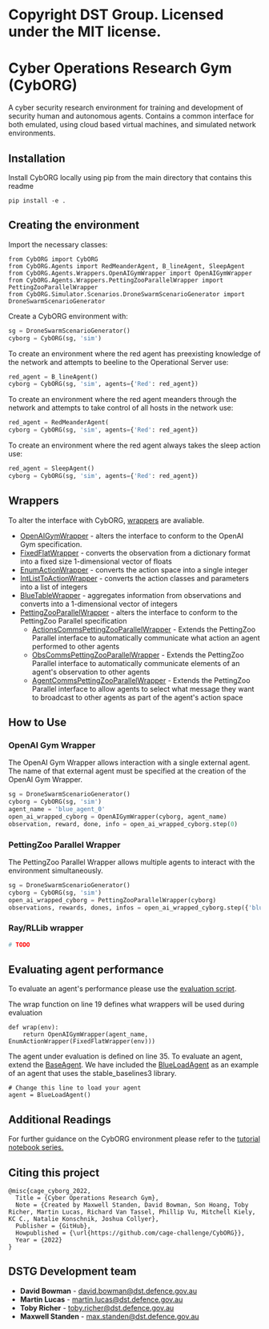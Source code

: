# Copyright DST Group. Licensed under the MIT license.

# Cyber Operations Research Gym (CybORG)

A cyber security research environment for training and development of security human and autonomous agents. Contains a common interface for both emulated, using cloud based virtual machines, and simulated network environments.

## Installation

Install CybORG locally using pip from the main directory that contains this readme

```
pip install -e .
```


## Creating the environment
Import the necessary classes:
```
from CybORG import CybORG
from CybORG.Agents import RedMeanderAgent, B_lineAgent, SleepAgent
from CybORG.Agents.Wrappers.OpenAIGymWrapper import OpenAIGymWrapper
from CybORG.Agents.Wrappers.PettingZooParallelWrapper import PettingZooParallelWrapper
from CybORG.Simulator.Scenarios.DroneSwarmScenarioGenerator import DroneSwarmScenarioGenerator
```

Create a CybORG environment with:
```python
sg = DroneSwarmScenarioGenerator()
cyborg = CybORG(sg, 'sim')
```

 


To create an environment where the red agent has preexisting knowledge of the network and attempts to beeline to the Operational Server use:

 

```python
red_agent = B_lineAgent()
cyborg = CybORG(sg, 'sim', agents={'Red': red_agent})
```
To create an environment where the red agent meanders through the network and attempts to take control of all hosts in the network use:

 

```python
red_agent = RedMeanderAgent(
cyborg = CybORG(sg, 'sim', agents={'Red': red_agent})
```
To create an environment where the red agent always takes the sleep action use:
```python
red_agent = SleepAgent()
cyborg = CybORG(sg, 'sim', agents={'Red': red_agent})
```

 

## Wrappers

 

To alter the interface with CybORG, [wrappers](../../PycharmProjects/CybORG/CybORG/Agents/Wrappers) are avaliable.

 

* [OpenAIGymWrapper](../../PycharmProjects/CybORG/CybORG/Agents/Wrappers/OpenAIGymWrapper.py) - alters the interface to conform to the OpenAI Gym specification.
* [FixedFlatWrapper](../../PycharmProjects/CybORG/CybORG/Agents/Wrappers/FixedFlatWrapper.py) - converts the observation from a dictionary format into a fixed size 1-dimensional vector of floats
* [EnumActionWrapper](../../PycharmProjects/CybORG/CybORG/Agents/Wrappers/EnumActionWrapper.py) - converts the action space into a single integer
* [IntListToActionWrapper](../../PycharmProjects/CybORG/CybORG/Agents/Wrappers/IntListToAction.py) - converts the action classes and parameters into a list of integers
* [BlueTableWrapper](../../PycharmProjects/CybORG/CybORG/Agents/Wrappers/BlueTableWrapper.py) - aggregates information from observations and converts into a 1-dimensional vector of integers
* [PettingZooParallelWrapper](../../PycharmProjects/CybORG/CybORG/Agents/Wrappers/PettingZooParallelWrapper.py) - alters the interface to conform to the PettingZoo Parallel specification
    * [ActionsCommsPettingZooParallelWrapper](../../PycharmProjects/CybORG/CybORG/Agents/Wrappers/CommsPettingZooParallelWrapper.py) - Extends the PettingZoo Parallel interface to automatically communicate what action an agent performed to other agents
    * [ObsCommsPettingZooParallelWrapper](../../PycharmProjects/CybORG/CybORG/Agents/Wrappers/CommsPettingZooParallelWrapper.py) - Extends the PettingZoo Parallel interface to automatically communicate elements of an agent's observation to other agents
    * [AgentCommsPettingZooParallelWrapper](../../PycharmProjects/CybORG/CybORG/Agents/Wrappers/CommsPettingZooParallelWrapper.py) - Extends the PettingZoo Parallel interface to allow agents to select what message they want to broadcast to other agents as part of the agent's action space

## How to Use

### OpenAI Gym Wrapper

The OpenAI Gym Wrapper allows interaction with a single external agent. The name of that external agent must be specified at the creation of the OpenAI Gym Wrapper.

```python
sg = DroneSwarmScenarioGenerator()
cyborg = CybORG(sg, 'sim')
agent_name = 'blue_agent_0'
open_ai_wrapped_cyborg = OpenAIGymWrapper(cyborg, agent_name)
observation, reward, done, info = open_ai_wrapped_cyborg.step(0)
```

### PettingZoo Parallel Wrapper

The PettingZoo Parallel Wrapper allows multiple agents to interact with the environment simultaneously.

```python
sg = DroneSwarmScenarioGenerator()
cyborg = CybORG(sg, 'sim')
open_ai_wrapped_cyborg = PettingZooParallelWrapper(cyborg)
observations, rewards, dones, infos = open_ai_wrapped_cyborg.step({'blue_agent_0': 0, 'blue_agent_1': 0})
```

### Ray/RLLib wrapper  
```python
# TODO
```
 


## Evaluating agent performance

 

To evaluate an agent's performance please use the [evaluation script](../../PycharmProjects/CybORG/CybORG/Evaluation/evaluation.py). 

 


The wrap function on line 19 defines what wrappers will be used during evaluation
```
def wrap(env):
    return OpenAIGymWrapper(agent_name, EnumActionWrapper(FixedFlatWrapper(env)))
```
The agent under evaluation is defined on line 35. 
To evaluate an agent, extend the [BaseAgent](../../PycharmProjects/CybORG/CybORG/Agents/SimpleAgents/BaseAgent.py). 
We have included the [BlueLoadAgent](../../PycharmProjects/CybORG/CybORG/Agents/SimpleAgents/BlueLoadAgent.py) as an example of an agent that uses the stable_baselines3 library.
```
# Change this line to load your agent
agent = BlueLoadAgent()
```

## Additional Readings
For further guidance on the CybORG environment please refer to the [tutorial notebook series.](../../PycharmProjects/CybORG/CybORG/Tutorial)

## Citing this project
```
@misc{cage_cyborg_2022, 
  Title = {Cyber Operations Research Gym}, 
  Note = {Created by Maxwell Standen, David Bowman, Son Hoang, Toby Richer, Martin Lucas, Richard Van Tassel, Phillip Vu, Mitchell Kiely, KC C., Natalie Konschnik, Joshua Collyer}, 
  Publisher = {GitHub}, 
  Howpublished = {\url{https://github.com/cage-challenge/CybORG}}, 
  Year = {2022} 
}
```

## DSTG Development team 

* **David Bowman** - david.bowman@dst.defence.gov.au
* **Martin Lucas** - martin.lucas@dst.defence.gov.au
* **Toby Richer** - toby.richer@dst.defence.gov.au
* **Maxwell Standen** - max.standen@dst.defence.gov.au
